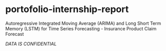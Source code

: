 # portofolio-internship-report
Autoregressive Integrated Moving Average (ARIMA) and Long Short Term Memory (LSTM) for Time Series Forecasting - Insurance Product Claim Forecast

*DATA IS CONFIDENTIAL*
